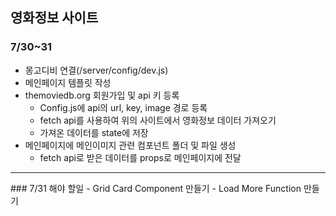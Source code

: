 ## 영화정보 사이트
### 7/30~31
- 몽고디비 연결(/server/config/dev.js)
- 메인페이지 템플릿 작성
- themoviedb.org 회원가입 및 api 키 등록
  - Config.js에 api의 url, key, image 경로 등록
  - fetch api를 사용하여 위의 사이트에서 영화정보 데이터 가져오기
  - 가져온 데이터를 state에 저장
- 메인페이지에 메인이미지 관련 컴포넌트 폴더 및 파일 생성
  - fetch api로 받은 데이터를 props로 메인페이지에 전달
<hr />
### 7/31 해야 할일
- Grid Card Component 만들기
- Load More Function 만들기


